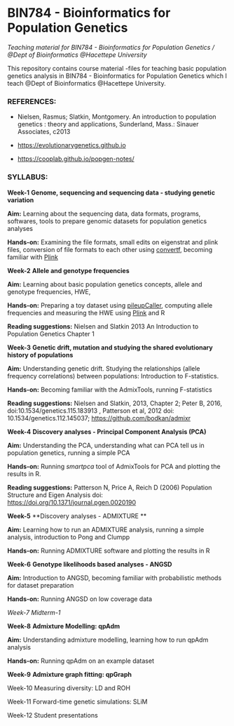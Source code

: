 # **BIN784 - Bioinformatics for Population Genetics** 



*Teaching material for BIN784 - Bioinformatics for Population Genetics /  @Dept of Bioinformatics @Hacettepe University*

This repository contains course material -files for teaching basic population genetics analysis in BIN784 - 
Bioinformatics for Population Genetics which I teach @Dept of Bioinformatics @Hacettepe University.

### **REFERENCES:**

- Nielsen, Rasmus; Slatkin, Montgomery. An introduction to population genetics : theory and applications, Sunderland, Mass.: Sinauer Associates, c2013

- https://evolutionarygenetics.github.io

- https://cooplab.github.io/popgen-notes/ 


### **SYLLABUS:**

**Week-1**  **Genome, sequencing and sequencing data - studying genetic variation**

**Aim:** Learning about the sequencing data, data formats, programs, softwares, tools to prepare genomic datasets for population genetics analyses

**Hands-on:** Examining the file formats, small edits on eigenstrat and plink files, conversion of file formats to each other using [convertf](https://github.com/DReichLab/AdmixTools/blob/master/convertf/README), becoming familiar with [Plink](https://zzz.bwh.harvard.edu/plink/index.shtml)

**Week-2** **Allele and genotype frequencies**

**Aim:** Learning about basic population genetics concepts, allele and genotype frequencies, HWE, 

**Hands-on:** Preparing a toy dataset using [pileupCaller](https://github.com/stschiff/sequenceTools), computing allele frequencies and measuring the HWE using [Plink](https://zzz.bwh.harvard.edu/plink/index.shtml) and R

**Reading suggestions:** Nielsen and Slatkin 2013 An Introduction to Population Genetics Chapter 1

**Week-3** **Genetic drift, mutation and studying the shared evolutionary history of populations**

**Aim:** Understanding genetic drift. Studying the relationships (allele frequency correlations) between populations: Introduction to F-statistics.

**Hands-on:** Becoming familiar with the AdmixTools, running F-statistics

**Reading suggestions:** Nielsen and Slatkin, 2013, Chapter 2; Peter B, 2016, doi:10.1534/genetics.115.183913
, Patterson et al, 2012 doi: 10.1534/genetics.112.145037; https://github.com/bodkan/admixr

**Week-4**  **Discovery analyses - Principal Component Analysis (PCA)**

**Aim:** Understanding the PCA, understanding what can PCA tell us in population genetics, running a simple PCA

**Hands-on:** Running _smartpca_ tool of AdmixTools for PCA and plotting the results in R.

**Reading suggestions:** Patterson N, Price A, Reich D (2006) Population Structure and Eigen Analysis doi: https://doi.org/10.1371/journal.pgen.0020190

**Week-5**  **Discovery analyses - ADMIXTURE **

**Aim:** Learning how to run an ADMIXTURE analysis, running a simple analysis, introduction to Pong and Clumpp

**Hands-on:** Running ADMIXTURE software and plotting the results in R

**Week-6**  **Genotype likelihoods based analyses - ANGSD**

**Aim:**  Introduction to ANGSD, becoming familiar with probabilistic methods for dataset preparation

**Hands-on:** Running ANGSD on low coverage data

_Week-7  Midterm-1_

**Week-8**  **Admixture Modelling: qpAdm**

**Aim:**  Understanding admixture modelling, learning how to run qpAdm analysis

**Hands-on:** Running qpAdm on an example dataset

**Week-9**  **Admixture graph fitting: qpGraph**

Week-10  Measuring diversity: LD and ROH

Week-11 Forward-time genetic simulations: SLiM

Week-12 Student presentations
